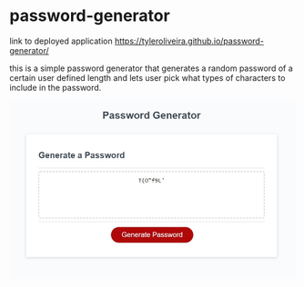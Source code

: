 # password-generator

link to deployed application https://tyleroliveira.github.io/password-generator/

this is a simple password generator that generates a random password of a certain user defined length and lets user pick what types of characters to include in the password.

![alt text](https://github.com/tyleroliveira/password-generator/blob/main/assets/images/screenshot.jpg?raw=true)